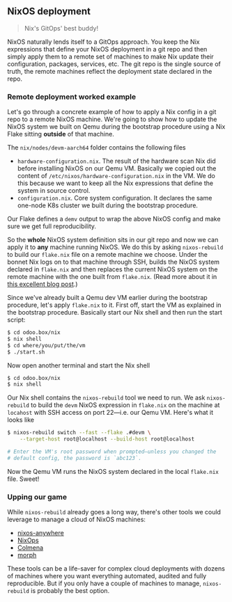 NixOS deployment
----------------
> Nix's GitOps' best buddy!

NixOS naturally lends itself to a GitOps approach. You keep the Nix
expressions that define your NixOS deployment in a git repo and then
simply apply them to a remote set of machines to make Nix update
their configuration, packages, services, etc. The git repo is the
single source of truth, the remote machines reflect the deployment
state declared in the repo.


### Remote deployment worked example

Let's go through a concrete example of how to apply a Nix config
in a git repo to a remote NixOS machine. We're going to show how
to update the NixOS system we built on Qemu during the bootstrap
procedure using a Nix Flake sitting **outside** of that machine.

The `nix/nodes/devm-aarch64` folder contains the following files

* `hardware-configuration.nix`. The result of the hardware scan
  Nix did before installing NixOS on our Qemu VM. Basically we
  copied out the content of `/etc/nixos/hardware-configuration.nix`
  in the VM. We do this because we want to keep all the Nix
  expressions that define the system in source control.
* `configuration.nix`. Core system configuration. It declares
  the same one-node K8s cluster we built during the bootstrap
  procedure.

Our Flake defines a `demv` output to wrap the above NixOS config
and make sure we get full reproducibility.

So the **whole** NixOS system definition sits in our git repo and
now we can apply it to **any** machine running NixOS. We do this
by asking `nixos-rebuild` to build our `flake.nix` file on
a remote machine we choose. Under the bonnet Nix logs on to that
machine through SSH, builds the NixOS system declared in `flake.nix`
and then replaces the current NixOS system on the remote machine
with the one built from `flake.nix`. (Read more about it in [this
excellent blog post][nix-depl].)

Since we've already built a Qemu dev VM earlier during the bootstrap
procedure, let's apply `flake.nix` to it. First off, start the VM
as explained in the bootstrap procedure. Basically start our Nix
shell and then run the start script:

```bash
$ cd odoo.box/nix
$ nix shell
$ cd where/you/put/the/vm
$ ./start.sh
```

Now open another terminal and start the Nix shell

```bash
$ cd odoo.box/nix
$ nix shell
```

Our Nix shell contains the `nixos-rebuild` tool we need to run. We
ask `nixos-rebuild` to build the `devm` NixOS expression in `flake.nix`
on the machine at `locahost` with SSH access on port 22—i.e. our
Qemu VM. Here's what it looks like

```bash
$ nixos-rebuild switch --fast --flake .#devm \
    --target-host root@localhost --build-host root@localhost

# Enter the VM's root password when prompted—unless you changed the
# default config, the password is `abc123`.
```

Now the Qemu VM runs the NixOS system declared in the local `flake.nix`
file. Sweet!


### Upping our game

While `nixos-rebuild` already goes a long way, there's other tools
we could leverage to manage a cloud of NixOS machines:

- [nixos-anywhere][nixos-anywhere]
- [NixOps][nixops]
- [Colmena][colmena]
- [morph][morph]

These tools can be a life-saver for complex cloud deployments with
dozens of machines where you want everything automated, audited and
fully reproducible. But if you only have a couple of machines to
manage, `nixos-rebuild` is probably the best option.




[colmena]: https://github.com/zhaofengli/colmena
[morph]: https://github.com/DBCDK/morph
[nix-depl]: https://www.haskellforall.com/2023/01/announcing-nixos-rebuild-new-deployment.html
[nixops]: https://github.com/NixOS/nixops
[nixos-anywhere]: https://github.com/numtide/nixos-anywhere

